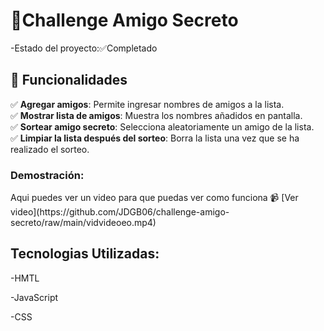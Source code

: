 <h1> 🎉Challenge Amigo Secreto    </h1>

-Estado del proyecto:✅Completado

<h2>  🚀 Funcionalidades   </h2>

✅ **Agregar amigos**: Permite ingresar nombres de amigos a la lista.  
✅ **Mostrar lista de amigos**: Muestra los nombres añadidos en pantalla.  
✅ **Sortear amigo secreto**: Selecciona aleatoriamente un amigo de la lista.  
✅ **Limpiar la lista después del sorteo**: Borra la lista una vez que se ha realizado el sorteo.  

<h3> Demostración: </h3>
    Aqui puedes ver un video para que puedas ver como funciona
📹 [Ver video](https://github.com/JDGB06/challenge-amigo-secreto/raw/main/vidvideoeo.mp4)

<h2>Tecnologias Utilizadas:</h2>
-HMTL

-JavaScript

-CSS
